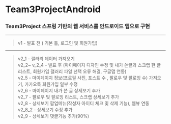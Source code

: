 # Team3ProjectAndroid
### Team3Project 스프링 기반의 웹 서비스를 안드로이드 앱으로 구현

* * *
>v1 - 발표 전 ( 기본 틀, 로그인 및 회원가입)  
* * *
>v2_1 - 갤러리 데이터 가져오기  
>v2_2~ v_2_4 - 발표 후 (마이페이지 디자인 수정 및 내가 쓴글과 스크랩 한 글 리스트, 회원가입 갤러리 파일 선택 오류 해결, 구글맵 연동)  
>v2_5 - 마이페이지 정보(프로필 사진, 포스트 수 , 팔로우 및 팔로잉 수) 가져오기, 카카오톡 회원가입 일부 수정  
>v2_6 - 마이페이지 내가 쓴 글 상세보기 추가  
>v2_7 - 팔로우 및 팔로잉 리스트, 스크랩 상세보기 추가  
>v2_8 - 상세보기 팝업메뉴(작성자 아이디 체크 및 삭제 기능), 웹뷰 연동  
>v2_8_2 - 상세보기 수정 추가  
>v2_9 - 상세보기 댓글기능 추가(90%)  
